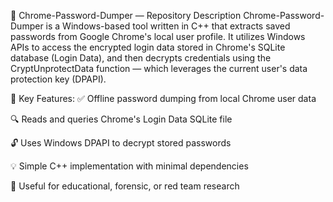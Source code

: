 🔐 Chrome-Password-Dumper — Repository Description
Chrome-Password-Dumper is a Windows-based tool written in C++ that extracts saved passwords from Google Chrome's local user profile. It utilizes Windows APIs to access the encrypted login data stored in Chrome's SQLite database (Login Data), and then decrypts credentials using the CryptUnprotectData function — which leverages the current user's data protection key (DPAPI).

🧩 Key Features:
✅ Offline password dumping from local Chrome user data

🔍 Reads and queries Chrome's Login Data SQLite file

🔓 Uses Windows DPAPI to decrypt stored passwords

💡 Simple C++ implementation with minimal dependencies

🧪 Useful for educational, forensic, or red team research
